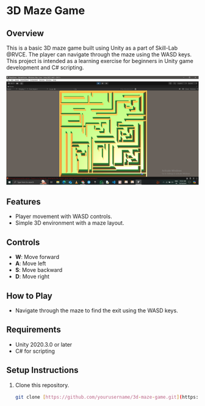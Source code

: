 # 3D Maze Game

## Overview
This is a basic 3D maze game built using Unity as a part of Skill-Lab @RVCE. The player can navigate through the maze using the WASD keys. This project is intended as a learning exercise for beginners in Unity game development and C# scripting.

![Image](./img.png)

## Features
- Player movement with WASD controls.
- Simple 3D environment with a maze layout.

## Controls
- **W**: Move forward
- **A**: Move left
- **S**: Move backward
- **D**: Move right

## How to Play
- Navigate through the maze to find the exit using the WASD keys.

## Requirements
- Unity 2020.3.0 or later
- C# for scripting

## Setup Instructions
1. Clone this repository.
   ```bash
   git clone [https://github.com/yourusername/3d-maze-game.git](https://github.com/Aditya-Ranjan1234/MazeGame.git)
